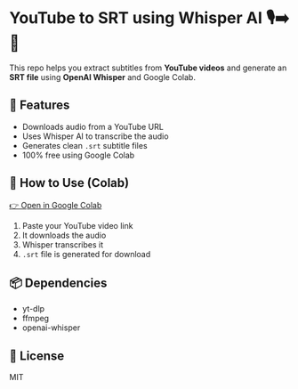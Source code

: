 # YouTube to SRT using Whisper AI 🎙️➡️📄

This repo helps you extract subtitles from **YouTube videos** and generate an **SRT file** using **OpenAI Whisper** and Google Colab.

## 🔧 Features
- Downloads audio from a YouTube URL
- Uses Whisper AI to transcribe the audio
- Generates clean `.srt` subtitle files
- 100% free using Google Colab

## 🧪 How to Use (Colab)

[👉 Open in Google Colab](https://colab.research.google.com/github/anas-zaneproed/youtube-to-srt-whisper/blob/main/youtube_to_srt_colab.ipynb)

1. Paste your YouTube video link
2. It downloads the audio
3. Whisper transcribes it
4. `.srt` file is generated for download

## 📦 Dependencies
- yt-dlp
- ffmpeg
- openai-whisper

## 📜 License
MIT
